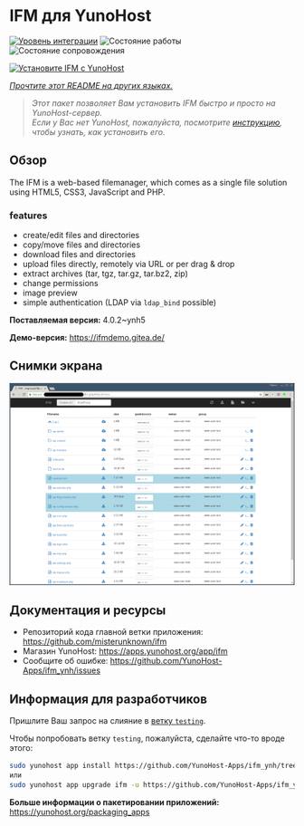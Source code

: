 <!--
Важно: этот README был автоматически сгенерирован <https://github.com/YunoHost/apps/tree/master/tools/readme_generator>
Он НЕ ДОЛЖЕН редактироваться вручную.
-->

# IFM для YunoHost

[![Уровень интеграции](https://dash.yunohost.org/integration/ifm.svg)](https://ci-apps.yunohost.org/ci/apps/ifm/) ![Состояние работы](https://ci-apps.yunohost.org/ci/badges/ifm.status.svg) ![Состояние сопровождения](https://ci-apps.yunohost.org/ci/badges/ifm.maintain.svg)

[![Установите IFM с YunoHost](https://install-app.yunohost.org/install-with-yunohost.svg)](https://install-app.yunohost.org/?app=ifm)

*[Прочтите этот README на других языках.](./ALL_README.md)*

> *Этот пакет позволяет Вам установить IFM быстро и просто на YunoHost-сервер.*  
> *Если у Вас нет YunoHost, пожалуйста, посмотрите [инструкцию](https://yunohost.org/install), чтобы узнать, как установить его.*

## Обзор

The IFM is a web-based filemanager, which comes as a single file solution using HTML5, CSS3, JavaScript and PHP. 

### features

- create/edit files and directories
- copy/move files and directories
- download files and directories
- upload files directly, remotely via URL or per drag & drop
- extract archives (tar, tgz, tar.gz, tar.bz2, zip)
- change permissions
- image preview
- simple authentication (LDAP via `ldap_bind` possible)


**Поставляемая версия:** 4.0.2~ynh5

**Демо-версия:** <https://ifmdemo.gitea.de/>

## Снимки экрана

![Снимок экрана IFM](./doc/screenshots/ifm_screenshot.png)

## Документация и ресурсы

- Репозиторий кода главной ветки приложения: <https://github.com/misterunknown/ifm>
- Магазин YunoHost: <https://apps.yunohost.org/app/ifm>
- Сообщите об ошибке: <https://github.com/YunoHost-Apps/ifm_ynh/issues>

## Информация для разработчиков

Пришлите Ваш запрос на слияние в [ветку `testing`](https://github.com/YunoHost-Apps/ifm_ynh/tree/testing).

Чтобы попробовать ветку `testing`, пожалуйста, сделайте что-то вроде этого:

```bash
sudo yunohost app install https://github.com/YunoHost-Apps/ifm_ynh/tree/testing --debug
или
sudo yunohost app upgrade ifm -u https://github.com/YunoHost-Apps/ifm_ynh/tree/testing --debug
```

**Больше информации о пакетировании приложений:** <https://yunohost.org/packaging_apps>
